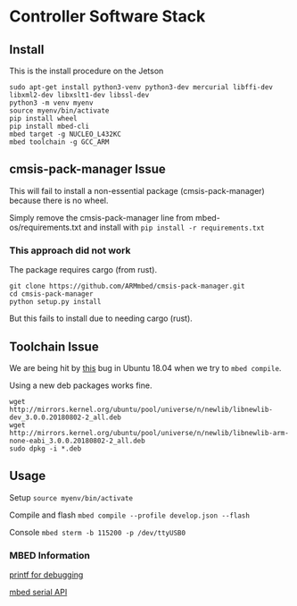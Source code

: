 # Controller Software Stack

## Install
This is the install procedure on the Jetson
```
sudo apt-get install python3-venv python3-dev mercurial libffi-dev libxml2-dev libxslt1-dev libssl-dev
python3 -m venv myenv
source myenv/bin/activate
pip install wheel
pip install mbed-cli
mbed target -g NUCLEO_L432KC
mbed toolchain -g GCC_ARM
```

## cmsis-pack-manager Issue
This will fail to install a non-essential package (cmsis-pack-manager) because there is no wheel.

Simply remove the cmsis-pack-manager line from mbed-os/requirements.txt and install with
`pip install -r requirements.txt`

### This approach did not work
The package requires cargo (from rust).
```
git clone https://github.com/ARMmbed/cmsis-pack-manager.git
cd cmsis-pack-manager
python setup.py install
```
But this fails to install due to needing cargo (rust).


## Toolchain Issue
We are being hit by [this](https://bugs.launchpad.net/ubuntu/+source/newlib/+bug/1767223) bug in Ubuntu 18.04 when we try to `mbed compile`.

Using a new deb packages works fine.
```
wget http://mirrors.kernel.org/ubuntu/pool/universe/n/newlib/libnewlib-dev_3.0.0.20180802-2_all.deb
wget http://mirrors.kernel.org/ubuntu/pool/universe/n/newlib/libnewlib-arm-none-eabi_3.0.0.20180802-2_all.deb
sudo dpkg -i *.deb
```

## Usage

Setup `source myenv/bin/activate`

Compile and flash `mbed compile --profile develop.json --flash`

Console `mbed sterm -b 115200 -p /dev/ttyUSB0`



### MBED Information
[printf for debugging](https://os.mbed.com/docs/mbed-os/v5.9/tutorials/debugging-using-printf-statements.html)

[mbed serial API](https://os.mbed.com/docs/mbed-os/v5.10/apis/serial.html#serial-class-reference)
